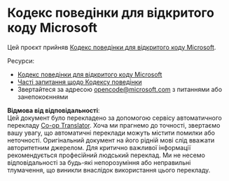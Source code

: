 <!--
CO_OP_TRANSLATOR_METADATA:
{
  "original_hash": "442b123d034f92f7c384d2bbd28f99f1",
  "translation_date": "2025-07-21T20:38:21+00:00",
  "source_file": "CODE_OF_CONDUCT.md",
  "language_code": "uk"
}
-->
# Кодекс поведінки для відкритого коду Microsoft

Цей проєкт прийняв [Кодекс поведінки для відкритого коду Microsoft](https://opensource.microsoft.com/codeofconduct/).

Ресурси:

- [Кодекс поведінки для відкритого коду Microsoft](https://opensource.microsoft.com/codeofconduct/)
- [Часті запитання щодо Кодексу поведінки](https://opensource.microsoft.com/codeofconduct/faq/)
- Звертайтеся за адресою [opencode@microsoft.com](mailto:opencode@microsoft.com) з питаннями або занепокоєннями

**Відмова від відповідальності**:  
Цей документ було перекладено за допомогою сервісу автоматичного перекладу [Co-op Translator](https://github.com/Azure/co-op-translator). Хоча ми прагнемо до точності, звертаємо вашу увагу, що автоматичні переклади можуть містити помилки або неточності. Оригінальний документ на його рідній мові слід вважати авторитетним джерелом. Для критично важливої інформації рекомендується професійний людський переклад. Ми не несемо відповідальності за будь-які непорозуміння або неправильні тлумачення, що виникли внаслідок використання цього перекладу.